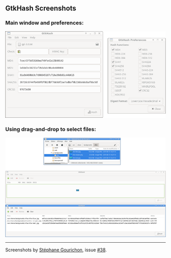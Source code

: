 ## GtkHash Screenshots

### Main window and preferences:
![Main window](screenshots/readme.png)

### Using drag-and-drop to select files:
![Drag and drop files](screenshots/drag-and-drop-files.png)
![File list](screenshots/file-list.png)

---
Screenshots by [Stéphane Gourichon](https://github.com/fidergo-stephane-gourichon), issue [#38](https://github.com/tristanheaven/gtkhash/issues/38).
